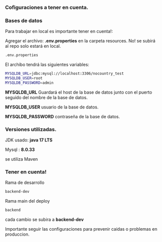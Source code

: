 ### Cofiguraciones a tener en cuenta.


### Bases de datos
Para trabajar en local es importante tener en cuenta!:

Agregar el archivo: **.env.properties** en la carpeta resources. No! se subirá al repo solo estará en local.
``` bash 
.env.properties
```
El archibo tendrá las siguientes variables: 

```bash
MYSQLDB_URL=jdbc:mysql://localhost:3306/nocountry_test
MYSQLDB_USER=root
MYSQLDB_PASSWORD=admin
```

**MYSQLDB_URL** Guardará el host de la base de datos junto con el puerto seguido del nombre de la base de datos.

**MYSQLDB_USER** usuario de la base de datos.

**MYSQLDB_PASSWORD** contraseña de la base de datos.


### Versiones utilizadas.

JDK usado: **java 17 LTS**

Mysql : **8.0.33**

se utiliza Maven 


### Tener en cuenta!

Rama de desarrollo

```bash
backend-dev
```
Rama main del deploy 
```bash
backend 
```
cada cambio se subira a **backend-dev**

Importante seguir las configuraciones para prevenir caidas o problemas en produccion.
